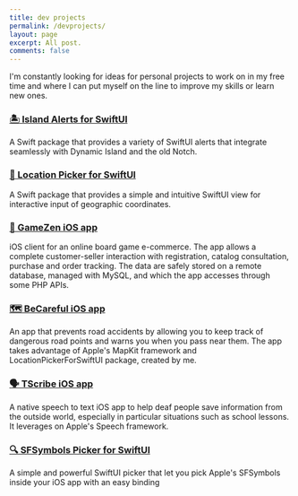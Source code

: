 ```yaml
---
title: dev projects
permalink: /devprojects/
layout: page
excerpt: All post.
comments: false
---
```


I'm constantly looking for ideas for personal projects to work on in my free time and where I can put myself on the line to improve my skills or learn new ones. 

### [🏝️ Island Alerts for SwiftUI](https://github.com/alessiorubicini/IslandAlertsForSwiftUI)
A Swift package that provides a variety of SwiftUI alerts that integrate seamlessly with Dynamic Island and the old Notch.

<!--<img src="/assets/img/projects/IslandAlertsNoBg.png" alt="app-screen" width="300"/>-->

### [📍 Location Picker for SwiftUI](https://github.com/alessiorubicini/LocationPickerForSwiftUI)
A Swift package that provides a simple and intuitive SwiftUI view for interactive input of geographic coordinates.

### [📱 GameZen iOS app](https://github.com/alessiorubicini/GameZen-iOS)
iOS client for an online board game e-commerce. The app allows a complete customer-seller interaction with registration, catalog consultation, purchase and order tracking. The data are safely stored on a remote database, managed with MySQL, and which the app accesses through some PHP APIs.

### [🗺️ BeCareful iOS app](https://github.com/alessiorubicini/BeCareful-iOS)
An app that prevents road accidents by allowing you to keep track of dangerous road points and warns you when you pass near them. The app takes advantage of Apple's MapKit framework and LocationPickerForSwiftUI package, created by me.

### [🗣️ TScribe iOS app](https://github.com/alessiorubicini/TScribe-iOS)
A native speech to text iOS app to help deaf people save information from the outside world, especially in particular situations such as school lessons. It leverages on Apple's Speech framework.

### [🔍 SFSymbols Picker for SwiftUI](https://github.com/alessiorubicini/SFSymbolsPickerForSwiftUI)
A simple and powerful SwiftUI picker that let you pick Apple's SFSymbols inside your iOS app with an easy binding 